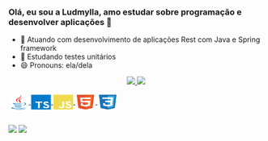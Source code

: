 ###  Olá, eu sou a Ludmylla, amo estudar sobre programação e desenvolver aplicações 👋

- 🔭 Atuando com desenvolvimento de aplicações Rest com Java e Spring framework
- 📖 Estudando testes unitários
- 😄 Pronouns: ela/dela


<div align="center">
  <a href="https://github.com/LudmyllaArielly">
  <img height="180em" src="https://github-readme-stats.vercel.app/api?username=LudmyllaArielly&show_icons=true&theme=dark&include_all_commits=true&count_private=true"/>
  <img height="180em" src="https://github-readme-stats.vercel.app/api/top-langs/?username=LudmyllaArielly&layout=compact&langs_count=7&theme=dark"/>
</div>

<div style="display: inline_block"><br>
  <img align="center" alt="Lud-Ja" height="30" width="40" src="https://raw.githubusercontent.com/devicons/devicon/master/icons/java/java-original.svg">
  <img align="center" alt="Lud-Ts" height="30" width="40" src="https://raw.githubusercontent.com/devicons/devicon/master/icons/typescript/typescript-plain.svg">
  <img align="center" alt="Lud-Js" height="30" width="40" src="https://raw.githubusercontent.com/devicons/devicon/master/icons/javascript/javascript-plain.svg">
  <img align="center" alt="Lud-HTML" height="30" width="40" src="https://raw.githubusercontent.com/devicons/devicon/master/icons/html5/html5-original.svg">
  <img align="center" alt="Lud-CSS" height="30" width="40" src="https://raw.githubusercontent.com/devicons/devicon/master/icons/css3/css3-original.svg">
</div>  
  
  ##
  

 
<div> 
  
  <a href = "mailto:ludmyllagfarias@gmail.com"><img src="https://img.shields.io/badge/-Gmail-%23333?style=for-the-badge&logo=gmail&logoColor=white" target="_blank"></a>
  <a href="https://www.linkedin.com/in/ludmylla-arielly-1684a0aa/" target="_blank"><img src="https://img.shields.io/badge/-LinkedIn-%230077B5?style=for-the-badge&logo=linkedin&logoColor=white" target="_blank"></a> 
 
  
</div>


